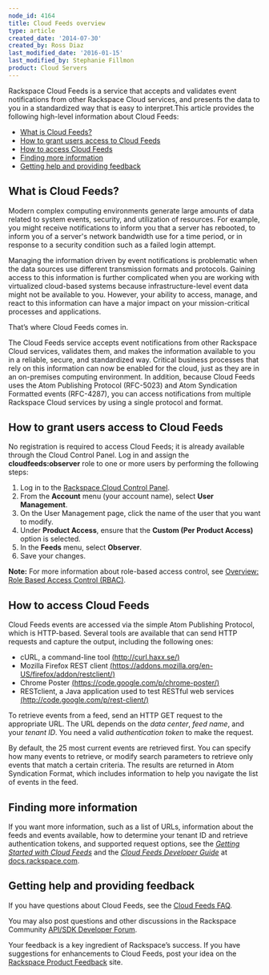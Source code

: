 ```yaml
---
node_id: 4164
title: Cloud Feeds overview
type: article
created_date: '2014-07-30'
created_by: Ross Diaz
last_modified_date: '2016-01-15'
last_modified_by: Stephanie Fillmon
product: Cloud Servers
---
```


Rackspace Cloud Feeds is a service that accepts and validates event
notifications from other Rackspace Cloud services, and presents the data
to you in a standardized way that is easy to interpret.This article
provides the following high-level information about Cloud Feeds:

-   [What is Cloud Feeds?](#whatis)
-   [How to grant users access to Cloud Feeds](#howtogrant)
-   [How to access Cloud Feeds](#howtoaccess)
-   [Finding more information](#moreinfo)
-   [Getting help and providing feedback](#help)

What is Cloud Feeds?
--------------------

Modern complex computing environments generate large amounts of data
related to system events, security, and utilization of resources. For
example, you might receive notifications to inform you that a server has
rebooted, to inform you of a server's network bandwidth use for a time
period, or in response to a security condition such as a failed login
attempt.

Managing the information driven by event notifications is problematic
when the data sources use different transmission formats and protocols.
Gaining access to this information is further complicated when you are
working with virtualized cloud-based systems because
infrastructure-level event data might not be available to you. However,
your ability to access, manage, and react to this information can have a
major impact on your mission-critical processes and applications.

That&rsquo;s where Cloud Feeds comes in.

The Cloud Feeds service accepts event notifications from other Rackspace
Cloud services, validates them, and makes the information available to
you in a reliable, secure, and standardized way. Critical business
processes that rely on this information can now be enabled for the
cloud, just as they are in an on-premises computing environment. In
addition, because Cloud Feeds uses the Atom Publishing Protocol
(RFC-5023) and Atom Syndication Formatted events (RFC-4287), you can
access notifications from multiple Rackspace Cloud services by using a
single protocol and format.

How to grant users access to Cloud Feeds
----------------------------------------

No registration is required to access Cloud Feeds; it is already
available through the Cloud Control Panel. Log in and assign the
**cloudfeeds:observer** role to one or more users by performing the
following steps:

1.  Log in to the [Rackspace Cloud Control
    Panel](https://mycloud.rackspace.com/).
2.  From the **Account** menu (your account name), select **User
    Management**.
3.  On the User Management page, click the name of the user that you
    want to modify.
4.  Under **Product Access**, ensure that the **Custom (Per
    Product Access)** option is selected.
5.  In the **Feeds** menu, select **Observer**.
6.  Save your changes.

**Note:** For more information about role-based access control, see
[Overview: Role Based Access Control
(RBAC)](/how-to/overview-role-based-access-control-rbac).

How to access Cloud Feeds
-------------------------

Cloud Feeds events are accessed via the simple Atom Publishing Protocol,
which is HTTP-based. Several tools are available that can send HTTP
requests and capture the output, including the following ones:

-   cURL, a command-line tool
    [(http://curl.haxx.se/)](http://curl.haxx.se/)
-   Mozilla Firefox REST client
    [(https://addons.mozilla.org/en-US/firefox/addon/restclient/)](https://addons.mozilla.org/en-US/firefox/addon/restclient/)
-   Chrome Poster
    [(https://code.google.com/p/chrome-poster/)](https://code.google.com/p/chrome-poster/)
-   RESTclient, a Java application used to test RESTful web services
    [(http://code.google.com/p/rest-client/)](http://code.google.com/p/rest-client/)

To retrieve events from a feed, send an HTTP GET request to the
appropriate URL. The URL depends on the *data center*, *feed name*, and
your *tenant ID*. You need a valid *authentication token* to make the
request.

By default, the 25 most current events are retrieved first. You can
specify how many events to retrieve, or modify search parameters to
retrieve only events that match a certain criteria. The results are
returned in Atom Syndication Format, which includes information to help
you navigate the list of events in the feed.

Finding more information
------------------------

If you want more information, such as a list of URLs, information about
the feeds and events available, how to determine your tenant ID and
retrieve authentication tokens, and supported request options, see the
*[Getting Started with Cloud
Feeds](http://docs.rackspace.com/cloud-feeds/api/v1.0/feeds-getting-started/content/index.html)*
and the *[Cloud Feeds Developer
Guide](http://docs.rackspace.com/cloud-feeds/api/v1.0/feeds-devguide/content/index.html)*
at [docs.rackspace.com](http://docs.rackspace.com/).

Getting help and providing feedback
-----------------------------------

If you have questions about Cloud Feeds, see the [Cloud Feeds
FAQ](/how-to/cloud-feeds-faq).

You may also post questions and other discussions in the Rackspace
Community [API/SDK Developer
Forum](https://community.rackspace.com/developers/f/7.aspx).

Your feedback is a key ingredient of Rackspace&rsquo;s success. If you have
suggestions for enhancements to Cloud Feeds, post your idea on the
[Rackspace Product Feedback](https://feedback.rackspace.com/) site.

